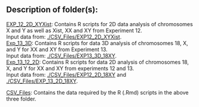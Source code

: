 ## Description of folder(s):

[EXP_12_2D_XYXist](https://github.com/CBIIT/Misteli-Lab-CCR-NCI/tree/master/Jowhar_Methods_2017/R/EXP_12_2DXYXist): Contains R scripts for 2D data analysis of chromosomes X and Y as well as Xist, XX and XY from Experiment 12.  
   Input data from: [./CSV_Files/EXP12_2D_XYXist](https://github.com/CBIIT/Misteli-Lab-CCR-NCI/tree/master/Jowhar_Methods_2017/R/CSV_Files/EXP12_2D_XYXist).   
[Exp_13_3D](https://github.com/CBIIT/Misteli-Lab-CCR-NCI/tree/master/Jowhar_Methods_2017/R/EXP_13_3D): Contains R scripts for data 3D analysis of chromosomes 18, X, and Y for XX and XY from Experiment 13.   
   Input data from: [./CSV_Files/EXP13_3D_18XY](https://github.com/CBIIT/Misteli-Lab-CCR-NCI/tree/master/Jowhar_Methods_2017/R/CSV_Files/EXP13_3D_18XY).   
[Exp_13_12_2D](https://github.com/CBIIT/Misteli-Lab-CCR-NCI/tree/master/Jowhar_Methods_2017/R/EXP_13_12_2D): Contains R scripts for data 2D analysis of chromosomes 18, X, and Y for XX and XY from experiments 12 and 13.  
   Input data from: [./CSV_Files/EXP12_2D_18XY](https://github.com/CBIIT/Misteli-Lab-CCR-NCI/tree/master/Jowhar_Methods_2017/R/CSV_Files/EXP12_2D_18XY) and [./CSV_Files/EXP_13_2D_18XY](https://github.com/CBIIT/Misteli-Lab-CCR-NCI/tree/master/Jowhar_Methods_2017/R/CSV_Files/EXP_13_2D_18XY).  

[CSV_Files](https://github.com/CBIIT/Misteli-Lab-CCR-NCI/tree/master/Jowhar_Methods_2017/R/CSV_Files): Contains the data required by the R (.Rmd) scripts in the above three folder.
